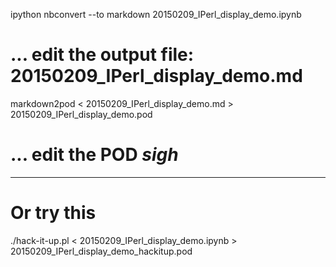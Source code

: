 ipython nbconvert --to markdown 20150209_IPerl_display_demo.ipynb

# ... edit the output file: 20150209_IPerl_display_demo.md

markdown2pod < 20150209_IPerl_display_demo.md > 20150209_IPerl_display_demo.pod

# ... edit the POD *sigh*

-------------

# Or try this

./hack-it-up.pl < 20150209_IPerl_display_demo.ipynb  > 20150209_IPerl_display_demo_hackitup.pod

